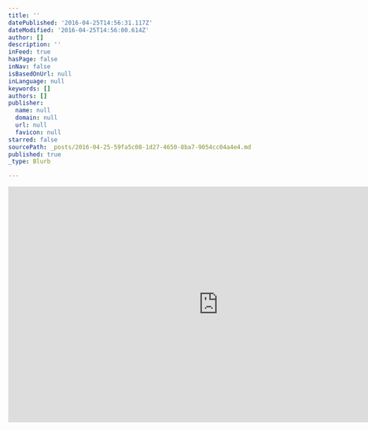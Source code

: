 ```yaml
---
title: ''
datePublished: '2016-04-25T14:56:31.117Z'
dateModified: '2016-04-25T14:56:00.614Z'
author: []
description: ''
inFeed: true
hasPage: false
inNav: false
isBasedOnUrl: null
inLanguage: null
keywords: []
authors: []
publisher:
  name: null
  domain: null
  url: null
  favicon: null
starred: false
sourcePath: _posts/2016-04-25-59fa5c08-1d27-4650-8ba7-9054cc04a4e4.md
published: true
_type: Blurb

---
```

<iframe src="https://cdn.embedly.com/widgets/media.html?src=https%3A%2F%2Fwww.youtube.com%2Fembed%2FBb-FA31xcTQ%3Ffeature%3Doembed&amp;url=https%3A%2F%2Fwww.youtube.com%2Fwatch%3Fv%3DBb-FA31xcTQ&amp;image=https%3A%2F%2Fi.ytimg.com%2Fvi%2FBb-FA31xcTQ%2Fhqdefault.jpg&amp;key=b7d04c9b404c499eba89ee7072e1c4f7&amp;type=text%2Fhtml&amp;schema=youtube" width="854" height="480" scrolling="no" frameborder="0" allowfullscreen="" style=""></iframe>